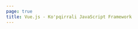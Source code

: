 ```yaml
---
page: true
title: Vue.js - Ko'pqirrali JavaScript Framework
---
```


<script setup>
import Home from '@theme/components/Home.vue'
</script>

<Home />
